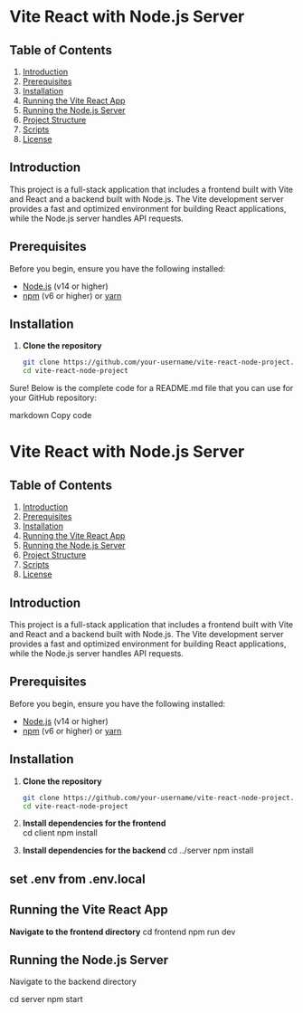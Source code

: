 # Vite React with Node.js Server

## Table of Contents

1. [Introduction](#introduction)
2. [Prerequisites](#prerequisites)
3. [Installation](#installation)
4. [Running the Vite React App](#running-the-vite-react-app)
5. [Running the Node.js Server](#running-the-nodejs-server)
6. [Project Structure](#project-structure)
7. [Scripts](#scripts)
8. [License](#license)

## Introduction

This project is a full-stack application that includes a frontend built with Vite and React and a backend built with Node.js. The Vite development server provides a fast and optimized environment for building React applications, while the Node.js server handles API requests.

## Prerequisites

Before you begin, ensure you have the following installed:

- [Node.js](https://nodejs.org/) (v14 or higher)
- [npm](https://www.npmjs.com/) (v6 or higher) or [yarn](https://yarnpkg.com/)

## Installation

1. **Clone the repository**

   ```sh
   git clone https://github.com/your-username/vite-react-node-project.git
   cd vite-react-node-project


Sure! Below is the complete code for a README.md file that you can use for your GitHub repository:

markdown
Copy code
# Vite React with Node.js Server

## Table of Contents

1. [Introduction](#introduction)
2. [Prerequisites](#prerequisites)
3. [Installation](#installation)
4. [Running the Vite React App](#running-the-vite-react-app)
5. [Running the Node.js Server](#running-the-nodejs-server)
6. [Project Structure](#project-structure)
7. [Scripts](#scripts)
8. [License](#license)

## Introduction

This project is a full-stack application that includes a frontend built with Vite and React and a backend built with Node.js. The Vite development server provides a fast and optimized environment for building React applications, while the Node.js server handles API requests.

## Prerequisites

Before you begin, ensure you have the following installed:

- [Node.js](https://nodejs.org/) (v14 or higher)
- [npm](https://www.npmjs.com/) (v6 or higher) or [yarn](https://yarnpkg.com/)

## Installation

1. **Clone the repository**

   ```sh
   git clone https://github.com/your-username/vite-react-node-project.git
   cd vite-react-node-project
2. **Install dependencies for the frontend**   
    cd client
    npm install
3. **Install dependencies for the backend**
    cd ../server
    npm install
   
## set .env from .env.local
   
## Running the Vite React App
**Navigate to the frontend directory**
cd frontend
npm run dev

## Running the Node.js Server
Navigate to the backend directory

cd server
npm start
